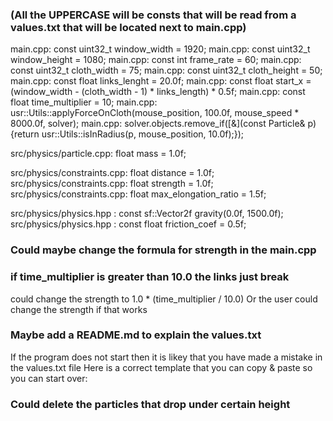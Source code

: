 ### (All the UPPERCASE will be consts that will be read from a values.txt that will be located next to main.cpp)
main.cpp:  const uint32_t window_width = 1920;
main.cpp:  const uint32_t window_height = 1080;
main.cpp:  const int frame_rate = 60;
main.cpp:  const uint32_t cloth_width = 75;
main.cpp:  const uint32_t cloth_height = 50;
main.cpp:  const float links_lenght = 20.0f;
main.cpp:  const float start_x = (window_width - (cloth_width - 1) * links_length) * 0.5f;
main.cpp:  const float time_multiplier = 10;
main.cpp:  usr::Utils::applyForceOnCloth(mouse_position, 100.0f, mouse_speed * 8000.0f, solver);
main.cpp:  solver.objects.remove_if([&](const Particle& p) {return usr::Utils::isInRadius(p, mouse_position, 10.0f);});

src/physics/particle.cpp: float  mass = 1.0f;

src/physics/constraints.cpp: float distance = 1.0f;
src/physics/constraints.cpp: float strength = 1.0f;
src/physics/constraints.cpp: float max_elongation_ratio = 1.5f;

src/physics/physics.hpp : const sf::Vector2f gravity(0.0f, 1500.0f);
src/physics/physics.hpp : const float friction_coef = 0.5f;

### Could maybe change the formula for strength in the main.cpp

### if time_multiplier is greater than 10.0 the links just break
could change the strength to 1.0 * (time_multiplier / 10.0)
Or the user could change the strength if that works

### Maybe add a README.md to explain the values.txt 
If the program does not start then it is likey that you have made a mistake in the values.txt file
Here is a correct template that you can copy & paste so you can start over:

### Could delete the  particles that drop  under certain height
